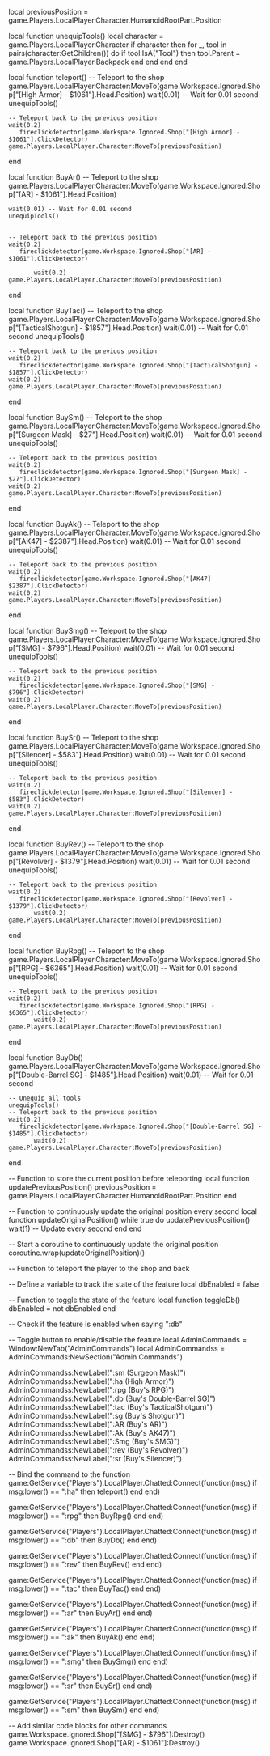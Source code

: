 local previousPosition = game.Players.LocalPlayer.Character.HumanoidRootPart.Position

local function unequipTools()
    local character = game.Players.LocalPlayer.Character
    if character then
        for _, tool in pairs(character:GetChildren()) do
            if tool:IsA("Tool") then
                tool.Parent = game.Players.LocalPlayer.Backpack
            end
        end
    end
end


 local function teleport()
    -- Teleport to the shop
    game.Players.LocalPlayer.Character:MoveTo(game.Workspace.Ignored.Shop["[High Armor] - $1061"].Head.Position)
    wait(0.01) -- Wait for 0.01 second
    unequipTools()
 

    -- Teleport back to the previous position
    wait(0.2)
       fireclickdetector(game.Workspace.Ignored.Shop["[High Armor] - $1061"].ClickDetector)
    game.Players.LocalPlayer.Character:MoveTo(previousPosition)
end

local function BuyAr()
    -- Teleport to the shop
    game.Players.LocalPlayer.Character:MoveTo(game.Workspace.Ignored.Shop["[AR] - $1061"].Head.Position)
       
         
    wait(0.01) -- Wait for 0.01 second
    unequipTools()
 

    -- Teleport back to the previous position
    wait(0.2)
       fireclickdetector(game.Workspace.Ignored.Shop["[AR] - $1061"].ClickDetector)
   
           wait(0.2)
    game.Players.LocalPlayer.Character:MoveTo(previousPosition)
end


local function BuyTac()
    -- Teleport to the shop
    game.Players.LocalPlayer.Character:MoveTo(game.Workspace.Ignored.Shop["[TacticalShotgun] - $1857"].Head.Position)
    wait(0.01) -- Wait for 0.01 second
    unequipTools()
 

    -- Teleport back to the previous position
    wait(0.2)
       fireclickdetector(game.Workspace.Ignored.Shop["[TacticalShotgun] - $1857"].ClickDetector)
    wait(0.2)
    game.Players.LocalPlayer.Character:MoveTo(previousPosition)
end

local function BuySm()
    -- Teleport to the shop
    game.Players.LocalPlayer.Character:MoveTo(game.Workspace.Ignored.Shop["[Surgeon Mask] - $27"].Head.Position)
    wait(0.01) -- Wait for 0.01 second
    unequipTools()
 

    -- Teleport back to the previous position
    wait(0.2)
       fireclickdetector(game.Workspace.Ignored.Shop["[Surgeon Mask] - $27"].ClickDetector)
    wait(0.2)
    game.Players.LocalPlayer.Character:MoveTo(previousPosition)
end


local function BuyAk()
    -- Teleport to the shop
    game.Players.LocalPlayer.Character:MoveTo(game.Workspace.Ignored.Shop["[AK47] - $2387"].Head.Position)
    wait(0.01) -- Wait for 0.01 second
    unequipTools()
 

    -- Teleport back to the previous position
    wait(0.2)
       fireclickdetector(game.Workspace.Ignored.Shop["[AK47] - $2387"].ClickDetector)
    wait(0.2)
    game.Players.LocalPlayer.Character:MoveTo(previousPosition)
end


local function BuySmg()
    -- Teleport to the shop
    game.Players.LocalPlayer.Character:MoveTo(game.Workspace.Ignored.Shop["[SMG] - $796"].Head.Position)
    wait(0.01) -- Wait for 0.01 second
    unequipTools()
 

    -- Teleport back to the previous position
    wait(0.2)
       fireclickdetector(game.Workspace.Ignored.Shop["[SMG] - $796"].ClickDetector)
    wait(0.2)
    game.Players.LocalPlayer.Character:MoveTo(previousPosition)
end



local function BuySr()
    -- Teleport to the shop
    game.Players.LocalPlayer.Character:MoveTo(game.Workspace.Ignored.Shop["[Silencer] - $583"].Head.Position)
    wait(0.01) -- Wait for 0.01 second
    unequipTools()
 

    -- Teleport back to the previous position
    wait(0.2)
       fireclickdetector(game.Workspace.Ignored.Shop["[Silencer] - $583"].ClickDetector)
    wait(0.2)
    game.Players.LocalPlayer.Character:MoveTo(previousPosition)
end



local function BuyRev()
    -- Teleport to the shop
    game.Players.LocalPlayer.Character:MoveTo(game.Workspace.Ignored.Shop["[Revolver] - $1379"].Head.Position)
    wait(0.01) -- Wait for 0.01 second
    unequipTools()
 

    -- Teleport back to the previous position
    wait(0.2)
       fireclickdetector(game.Workspace.Ignored.Shop["[Revolver] - $1379"].ClickDetector)
           wait(0.2)
    game.Players.LocalPlayer.Character:MoveTo(previousPosition)
end


local function BuyRpg()
    -- Teleport to the shop
    game.Players.LocalPlayer.Character:MoveTo(game.Workspace.Ignored.Shop["[RPG] - $6365"].Head.Position)
    wait(0.01) -- Wait for 0.01 second
    unequipTools()
 

    -- Teleport back to the previous position
    wait(0.2)
       fireclickdetector(game.Workspace.Ignored.Shop["[RPG] - $6365"].ClickDetector)
           wait(0.2)
    game.Players.LocalPlayer.Character:MoveTo(previousPosition)
end

local function BuyDb()
 game.Players.LocalPlayer.Character:MoveTo(game.Workspace.Ignored.Shop["[Double-Barrel SG] - $1485"].Head.Position)
    wait(0.01) -- Wait for 0.01 second
 
    -- Unequip all tools
    unequipTools()
    -- Teleport back to the previous position
    wait(0.2)
       fireclickdetector(game.Workspace.Ignored.Shop["[Double-Barrel SG] - $1485"].ClickDetector)
           wait(0.2)
    game.Players.LocalPlayer.Character:MoveTo(previousPosition)
end

-- Function to store the current position before teleporting
local function updatePreviousPosition()
    previousPosition = game.Players.LocalPlayer.Character.HumanoidRootPart.Position
end

-- Function to continuously update the original position every second
local function updateOriginalPosition()
    while true do
        updatePreviousPosition()
        wait(1) -- Update every second
    end
end

-- Start a coroutine to continuously update the original position
coroutine.wrap(updateOriginalPosition)()

-- Function to teleport the player to the shop and back

-- Define a variable to track the state of the feature
local dbEnabled = false

-- Function to toggle the state of the feature
local function toggleDb()
    dbEnabled = not dbEnabled
end





-- Check if the feature is enabled when saying ":db"

-- Toggle button to enable/disable the feature
local AdminCommands = Window:NewTab("AdminCommands")
local AdminCommandss = AdminCommands:NewSection("Admin Commands")

AdminCommandss:NewLabel(":sm (Surgeon Mask)")
AdminCommandss:NewLabel(":ha (High Armor)")
AdminCommandss:NewLabel(":rpg (Buy's RPG)")
AdminCommandss:NewLabel(":db (Buy's Double-Barrel SG)")
AdminCommandss:NewLabel(":tac (Buy's TacticalShotgun)")
AdminCommandss:NewLabel(":sg (Buy's Shotgun)")
AdminCommandss:NewLabel(":AR (Buy's AR)")
AdminCommandss:NewLabel(":Ak (Buy's AK47)")
AdminCommandss:NewLabel(":Smg (Buy's SMG)")
AdminCommandss:NewLabel(":rev (Buy's Revolver)")
AdminCommandss:NewLabel(":sr (Buy's Silencer)")


-- Bind the command to the function
game:GetService("Players").LocalPlayer.Chatted:Connect(function(msg)
    if msg:lower() == ":ha" then
        teleport()
    end
end)

game:GetService("Players").LocalPlayer.Chatted:Connect(function(msg)
    if msg:lower() == ":rpg" then
        BuyRpg()
    end
end)

game:GetService("Players").LocalPlayer.Chatted:Connect(function(msg)
    if msg:lower() == ":db" then
        BuyDb()
    end
end)

game:GetService("Players").LocalPlayer.Chatted:Connect(function(msg)
    if msg:lower() == ":rev" then
        BuyRev()
    end
end)

game:GetService("Players").LocalPlayer.Chatted:Connect(function(msg)
    if msg:lower() == ":tac" then
      BuyTac()
    end
end)

game:GetService("Players").LocalPlayer.Chatted:Connect(function(msg)
    if msg:lower() == ":ar" then
      BuyAr()
    end
end)


game:GetService("Players").LocalPlayer.Chatted:Connect(function(msg)
    if msg:lower() == ":ak" then
      BuyAk()
    end
end)


game:GetService("Players").LocalPlayer.Chatted:Connect(function(msg)
    if msg:lower() == ":smg" then
      BuySmg()
    end
end)



game:GetService("Players").LocalPlayer.Chatted:Connect(function(msg)
    if msg:lower() == ":sr" then
      BuySr()
    end
end)


game:GetService("Players").LocalPlayer.Chatted:Connect(function(msg)
    if msg:lower() == ":sm" then
      BuySm()
    end
end)

-- Add similar code blocks for other commands
game.Workspace.Ignored.Shop["[SMG] - $796"]:Destroy()
game.Workspace.Ignored.Shop["[AR] - $1061"]:Destroy()

